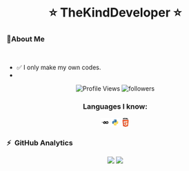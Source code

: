 ### 
<h1 align="center">⭐ TheKindDeveloper ⭐</h1>

<h3>💯About Me</h3>

<br>

- ✅ I only make my own codes.
- 

<p align="center">
  <img src="https://api.visitorbadge.io/api/VisitorHit?user=TheKindDeveloper&countColorcountColor&countColor=%230095FF" alt="Profile Views"/>
  <img alt="followers" src="https://img.shields.io/github/followers/TheKindDeveloper?color=f429ff&style=for-the-badge&logo=github&label=Follow"/>
</p>
<h3 align="center">Languages I know:</h3>
<p align="center">
  <code><img height="20" src="https://raw.githubusercontent.com/github/explore/main/topics/go/go.png"></code>
  <code><img height="20" src="https://raw.githubusercontent.com/github/explore/main/topics/python/python.png"></code>
  <code><img height="20" src="https://raw.githubusercontent.com/github/explore/main/topics/html/html.png"></code>
<p>
  
### ⚡ &nbsp;GitHub Analytics

<p align="center">
  <img height="180em" src="https://github-readme-stats-eight-theta.vercel.app/api?username=TheKindDeveloper&show_icons=true&theme=algolia&include_all_commits=true&count_private=true"/>
  <img height="180em" src="https://github-readme-stats-eight-theta.vercel.app/api/top-langs/?username=TheKindDeveloper&layout=compact&langs_count=8&theme=algolia"/>
</p>
